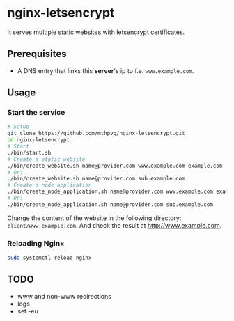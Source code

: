 # nginx-letsencrypt

It serves multiple static websites with letsencrypt certificates.

## Prerequisites
- A DNS entry that links this **server**'s ip to f.e. `www.example.com`.

## Usage

### Start the service

```bash
# Setup
git clone https://github.com/mthpvg/nginx-letsencrypt.git
cd nginx-letsencrypt
# Start
./bin/start.sh
# Create a static website
./bin/create_website.sh name@provider.com www.example.com example.com
# Or:
./bin/create_website.sh name@provider.com sub.example.com
# Create a node application
./bin/create_node_application.sh name@provider.com www.example.com example.com
# Or:
./bin/create_node_application.sh name@provider.com sub.example.com
```
Change the content of the website in the following directory: `client/www.example.com`. And check the result at http://www.example.com.

### Reloading Nginx
```bash
sudo systemctl reload nginx
```

## TODO
- www and non-www redirections
- logs
- set -eu
